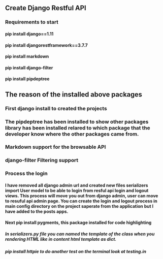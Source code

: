 
##  Create Django Restful API

### Requirements to start 
#### pip install django==1.11 
#### pip install djangorestframework==3.7.7
#### pip install markdown
#### pip install django-filter
#### pip install pipdeptree

## The reason of the installed above packages 
### First django install to created the projects
### The pipdeptree has been installed to show other packages library has been installed relared to which package that the developer know where the other packages came from.
### Markdown support for the browsable API
### django-filter Filtering support


### Process the login 
#### I have removed all django admin url and created new files serializers import User model to be able to login from resful api login and logout views. This process will move you out from django admin, user can move to resuful api admin page. You can create the login and logout process in main config directory on the project saperate from the application but I have added to the posts apps. 

#### Next pip install pygments, this package installed for code highlighting
##### In serializers.py file you can named the template of the class when you rendering HTML like in content html template as dict.

##### pip install httpie to do another test on the terminal look at testing.in